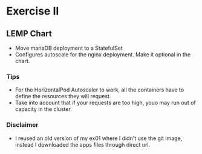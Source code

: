 ﻿# Exercise II

## LEMP Chart

- Move mariaDB deployment to a StatefulSet
- Configures autoscale for the nginx deployment. Make it optional in the chart.

### Tips
- For the HorizontalPod Autoscaler to work, all the containers have to define the resources they will request.
- Take into account that if your requests are too high, youo may run out of capacity in the cluster.


### Disclaimer
- I reused an old version of my ex01 where I didn't use the git image, instead I downloaded the apps files through direct url.


